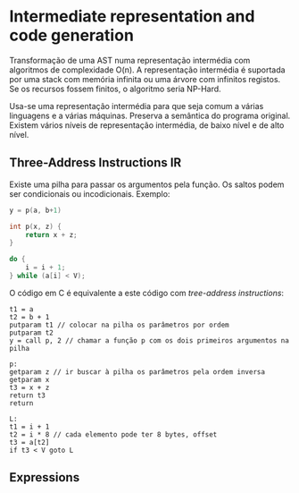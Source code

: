 # Intermediate representation and code generation

Transformação de uma AST numa representação intermédia com algoritmos de complexidade O(n). A representação intermédia é suportada por uma stack com memória infinita ou uma árvore com infinitos registos. Se os recursos fossem finitos, o algoritmo seria NP-Hard.

Usa-se uma representação intermédia para que seja comum a várias linguagens e a várias máquinas. Preserva a semântica do programa original. Existem vários níveis de representação intermédia, de baixo nível e de alto nível.

## Three-Address Instructions IR

Existe uma pilha para passar os argumentos pela função. Os saltos podem ser condicionais ou incodicionais. Exemplo:

```c
y = p(a, b+1)

int p(x, z) {
    return x + z;
}

do {
    i = i + 1;
} while (a[i] < V);
```

O código em C é equivalente a este código com *tree-address instructions*:

```note
t1 = a
t2 = b + 1
putparam t1 // colocar na pilha os parâmetros por ordem
putparam t2
y = call p, 2 // chamar a função p com os dois primeiros argumentos na pilha

p:
getparam z // ir buscar à pilha os parâmetros pela ordem inversa
getparam x
t3 = x + z
return t3
return 

L: 
t1 = i + 1
t2 = i * 8 // cada elemento pode ter 8 bytes, offset
t3 = a[t2]
if t3 < V goto L
```

## Expressions

<TODO-HELP>

